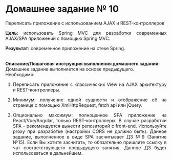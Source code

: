# Домашнее задание № 10

<p align="justify">Переписать приложение с использованием AJAX и REST-контроллеров</p>
<p align="justify"><b>Цель:</b> использовать Spring MVC для разработки современных AJAX/SPA приложений c помощью Spring MVC.
</p>
<p align="justify"><b>Результат:</b> современное приложение на стеке Spring.
</p><br>
<b>Описание/Пошаговая инструкция выполнения домашнего задания:</b>
<br>Домашнее задание выполняется на основе предыдущего.
<br>Необходимо:
<ol start="1">
<li><p align="justify">Переписать приложение с классических View на AJAX архитектуру и REST-контроллеры.
</p>
<li><p align="justify">Минимум: получение одной сущности и отображение её на странице с помощью XmlHttpRequest, fetch api или jQuery.
</p>
<li><p align="justify">Опционально максимум: полноценное SPA приложение на React/Vue/Angular, только REST-контроллеры. В случае разработки SPA - рекомендуется вынести репозиторий с front-end. Используйте proxy при разработке (настройки CORS не должно быть). Данное задание, выполненное в виде SPA засчитывает ДЗ №9 (Занятие №15). Если Вы хотите засчитать, то обязательно пришлите ссылку в чат соответствующего предыдущего занятия. Данное ДЗ будет использоваться в дальнейшем.
</p>
</ol>

